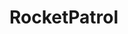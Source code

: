 # RocketPatrol
<!DOCTYPE html>
<html lang="en">
<head>
    <meta charset="UTF-8">
    <meta name="viewport"
    content="width=device-width, initial-scale=1.0">
    <title>Rocket Patrol</title>
    <script src="./lib/phaser.js"></script>
    <script src="./prefabs/Rocket.js"></script>
    <script src="./prefabs/Spaceship.js"></script>
    <script src="./src/Scenes/Menu.js"></script>
    <script src="./src/scenes/Play.js"></script>
    <script src="./src/main.js"></script>
</head>
<body>
    
</body>    
</html>
